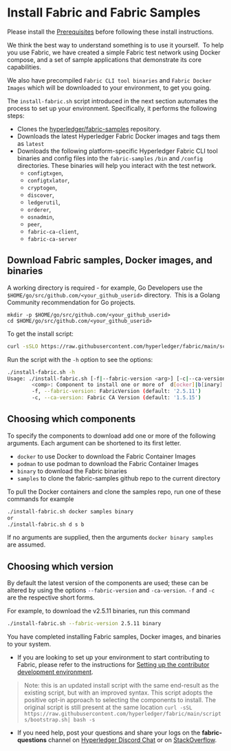 # Install Fabric and Fabric Samples

Please install the [Prerequisites](./prereqs.html) before following these install instructions.

We think the best way to understand something is to use it yourself.  To help you use Fabric, we have created a simple Fabric test network using Docker compose, and a set of sample applications that demonstrate its core capabilities.

We also have precompiled `Fabric CLI tool binaries` and `Fabric Docker Images` which will be downloaded to your environment, to get you going.

The `install-fabric.sh` script introduced in the next section automates the process to set up your environment. Specifically, it performs the following steps:

* Clones the [hyperledger/fabric-samples](https://github.com/hyperledger/fabric-samples) repository.
* Downloads the latest Hyperledger Fabric Docker images and tags them as `latest`
* Downloads the following platform-specific Hyperledger Fabric CLI tool binaries and config files into the `fabric-samples` `/bin` and `/config` directories. These binaries will help you interact with the test network.
  * `configtxgen`,
  * `configtxlator`,
  * `cryptogen`,
  * `discover`,
  * `ledgerutil`,
  * `orderer`,
  * `osnadmin`,
  * `peer`,
  * `fabric-ca-client`,
  * `fabric-ca-server`

## Download Fabric samples, Docker images, and binaries

A working directory is required - for example, Go Developers use the `$HOME/go/src/github.com/<your_github_userid>` directory.  This is a Golang Community recommendation for Go projects.

```shell
mkdir -p $HOME/go/src/github.com/<your_github_userid>
cd $HOME/go/src/github.com/<your_github_userid>
```

To get the install script:

```bash
curl -sSLO https://raw.githubusercontent.com/hyperledger/fabric/main/scripts/install-fabric.sh && chmod +x install-fabric.sh
```

Run the script with the `-h` option to see the options:

```bash
./install-fabric.sh -h
Usage: ./install-fabric.sh [-f|--fabric-version <arg>] [-c|--ca-version <arg>] <comp-1> [<comp-2>] ... [<comp-n>] ...
        <comp>: Component to install one or more of  d[ocker]|b[inary]|s[amples]. If none specified, all will be installed
        -f, --fabric-version: FabricVersion (default: '2.5.11')
        -c, --ca-version: Fabric CA Version (default: '1.5.15')
```

## Choosing which components

To specify the components to download add one or more of the following arguments. Each argument can be shortened to its first letter.

* `docker` to use Docker to download the Fabric Container Images
* `podman` to use podman to download the Fabric Container Images
* `binary` to download the Fabric binaries
* `samples` to clone the fabric-samples github repo to the current directory

To pull the Docker containers and clone the samples repo, run one of these commands for example

```bash
./install-fabric.sh docker samples binary
or
./install-fabric.sh d s b
```

If no arguments are supplied, then the arguments `docker binary samples` are assumed.

## Choosing which version

By default the latest version of the components are used; these can be altered by using the options `--fabric-version` and `-ca-version`.  `-f` and `-c` are the respective short forms.

For example, to download the v2.5.11 binaries, run this command

```bash
./install-fabric.sh --fabric-version 2.5.11 binary
```

You have completed installing Fabric samples, Docker images, and binaries to your system.

* If you are looking to set up your environment to start contributing to Fabric, please refer to the instructions for [Setting up the contributor development environment](https://hyperledger-fabric.readthedocs.io/en/latest/dev-setup/devenv.html).

> Note: this is an updated install script with the same end-result as the existing script, but with an improved syntax. This script adopts the positive opt-in approach to selecting the components to install.  The original script is still present at the same location `curl -sSL https://raw.githubusercontent.com/hyperledger/fabric/main/scripts/bootstrap.sh| bash -s`

* If you need help, post your questions and share your logs on the **fabric-questions** channel on [Hyperledger Discord Chat](https://discord.com/invite/hyperledger) or on [StackOverflow](https://stackoverflow.com/questions/tagged/hyperledger-fabric).

<!--- Licensed under Creative Commons Attribution 4.0 International License
https://creativecommons.org/licenses/by/4.0/ -->
